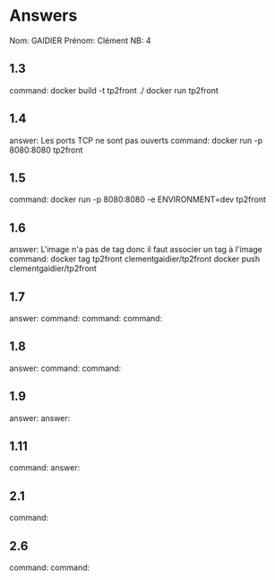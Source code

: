 # Answers

Nom: GAIDIER 
Prénom: Clément
NB: 4

## 1.3
command: docker build -t tp2front ./ 
docker run tp2front  

## 1.4
answer: Les ports TCP ne sont pas ouverts 
command: docker run -p 8080:8080 tp2front

## 1.5
command: docker run -p 8080:8080 -e ENVIRONMENT=dev tp2front

## 1.6
answer: L'image n'a pas de tag donc il faut associer un tag à l'image
command: docker tag tp2front clementgaidier/tp2front 
docker push clementgaidier/tp2front

## 1.7
answer:
command: 
command: 
command: 

## 1.8
answer:
command: 
command: 

## 1.9
answer:
answer:

## 1.11
command: 
answer:

## 2.1
command: 

## 2.6
command: 
command: 


